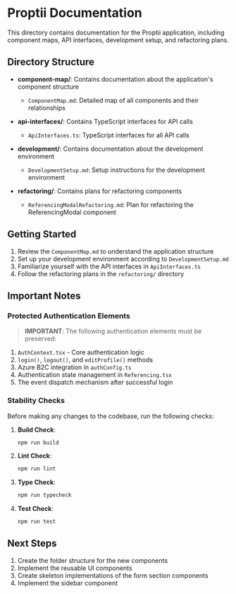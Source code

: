 # Proptii Documentation

This directory contains documentation for the Proptii application, including component maps, API interfaces, development setup, and refactoring plans.

## Directory Structure

- **component-map/**: Contains documentation about the application's component structure
  - `ComponentMap.md`: Detailed map of all components and their relationships

- **api-interfaces/**: Contains TypeScript interfaces for API calls
  - `ApiInterfaces.ts`: TypeScript interfaces for all API calls

- **development/**: Contains documentation about the development environment
  - `DevelopmentSetup.md`: Setup instructions for the development environment

- **refactoring/**: Contains plans for refactoring components
  - `ReferencingModalRefactoring.md`: Plan for refactoring the ReferencingModal component

## Getting Started

1. Review the `ComponentMap.md` to understand the application structure
2. Set up your development environment according to `DevelopmentSetup.md`
3. Familiarize yourself with the API interfaces in `ApiInterfaces.ts`
4. Follow the refactoring plans in the `refactoring/` directory

## Important Notes

### Protected Authentication Elements

> **IMPORTANT**: The following authentication elements must be preserved:

1. `AuthContext.tsx` - Core authentication logic
2. `login()`, `logout()`, and `editProfile()` methods
3. Azure B2C integration in `authConfig.ts`
4. Authentication state management in `Referencing.tsx`
5. The event dispatch mechanism after successful login

### Stability Checks

Before making any changes to the codebase, run the following checks:

1. **Build Check**:
   ```bash
   npm run build
   ```

2. **Lint Check**:
   ```bash
   npm run lint
   ```

3. **Type Check**:
   ```bash
   npm run typecheck
   ```

4. **Test Check**:
   ```bash
   npm run test
   ```

## Next Steps

1. Create the folder structure for the new components
2. Implement the reusable UI components
3. Create skeleton implementations of the form section components
4. Implement the sidebar component 